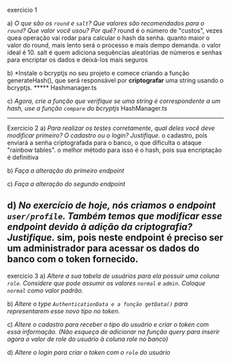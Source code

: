 exercicio 1 

a) *O que são os `round` e `salt`? Que valores são recomendados para o `round`? Que valor você usou? Por quê?*
round é o número de "custos", vezes quea operação vai rodar para calcular o hash da senha. quanto maior o valor do round, mais lento será o processo e mais dempo demanda. o valor ideal é 10. 
salt é quem adiciona sequências aleatórias de números e senhas para encriptar os dados e deixá-los mais seguros

b) *Instale o bcryptjs no seu projeto e comece criando a função generateHash(), que será responsável por **criptografar** uma string usando o bcryptjs.  ***** 
Hashmanager.ts

c) *Agora, crie a função que verifique se uma string é correspondente a um hash, use a função `compare` do bcryptjs*
HashManager.ts

--------------------------------------------
Exercicio 2
a) *Para realizar os testes corretamente, qual deles você deve modificar primeiro? O cadastro ou o login? Justifique.*
o cadastro, pois enviará a senha criptografada para o banco, o que dificulta o ataque "rainbow tables". o melhor método para isso é o hash, pois sua encriptação é definitiva

b) *Faça a alteração do primeiro endpoint*

c) *Faça a alteração do segundo endpoint*

d) *No exercício de hoje, nós criamos o endpoint `user/profile`. Também temos que modificar esse endpoint devido à adição da criptografia? Justifique.*
sim, pois neste endpoint é preciso ser um administrador para acessar os dados do banco com o token fornecido.
------------------------------------------

exercicio 3
a) *Altere a sua tabela de usuários para ela possuir uma coluna `role`. Considere que pode assumir os valores `normal`  e `admin`. Coloque `normal` como valor padrão.*

b) *Altere o type `AuthenticationData e a função getData()` para representarem esse novo tipo no token.*

c) *Altere o cadastro para receber o tipo do usuário e criar o token com essa informação. (Não esqueça de adicionar na função query para inserir agora o valor de role do usuário à coluna role no banco)*

d) *Altere o login para criar o token com o `role` do usuário*








